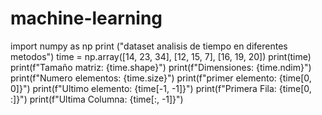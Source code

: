 # machine-learning
import numpy as np 
print ("dataset analisis de tiempo en diferentes metodos")
time = np.array([14, 23, 34], [12, 15, 7], [16, 19, 20])
print(time)
print(f"Tamaño matriz: {time.shape}")
print(f"Dimensiones: {time.ndim}")
print(f"Numero elementos: {time.size}")
print(f"primer elemento: {time[0, 0]}")
print(f"Ultimo elemento: {time[-1, -1]}")
print(f"Primera Fila: {time[0, :]}")
print(f"Ultima Columna: {time[:, -1]}")
